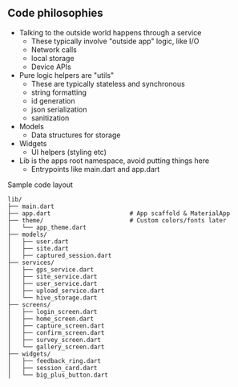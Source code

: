## Code philosophies 

* Talking to the outside world happens through a service 
	- These typically involve "outside app" logic, like I/O
	- Network calls 
	- local storage 
	- Device APIs
* Pure logic helpers are "utils" 
	- These are typically stateless and synchronous
	- string formatting
	- id generation 
	- json serialization
	- sanitization
* Models
	- Data structures for storage 
* Widgets 
	- UI helpers (styling etc) 
* Lib is the apps root namespace, avoid putting things here
	- Entrypoints like main.dart and app.dart 

Sample code layout 
```console
lib/
├── main.dart
├── app.dart                      # App scaffold & MaterialApp
├── theme/                        # Custom colors/fonts later
│   └── app_theme.dart
├── models/
│   ├── user.dart
│   ├── site.dart
│   ├── captured_session.dart
├── services/
│   ├── gps_service.dart
│   ├── site_service.dart
│   ├── user_service.dart
│   ├── upload_service.dart
│   └── hive_storage.dart
├── screens/
│   ├── login_screen.dart
│   ├── home_screen.dart
│   ├── capture_screen.dart
│   ├── confirm_screen.dart
│   ├── survey_screen.dart
│   └── gallery_screen.dart
├── widgets/
│   ├── feedback_ring.dart
│   ├── session_card.dart
│   └── big_plus_button.dart
```
